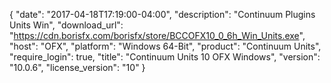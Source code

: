 {
   "date": "2017-04-18T17:19:00-04:00",
   "description": "Continuum Plugins Units Win",
   "download_url": "https://cdn.borisfx.com/borisfx/store/BCCOFX10_0_6h_Win_Units.exe",
   "host": "OFX",
   "platform": "Windows 64-Bit",
   "product": "Continuum Units",
   "require_login": true,
   "title": "Continuum Units 10 OFX Windows",
   "version": "10.0.6",
   "license_version": "10"
}

